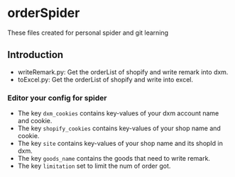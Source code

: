 # orderSpider
These files created for personal spider and git learning

## Introduction
- writeRemark.py: Get the orderList of shopify and write remark into dxm.
- toExcel.py: Get the orderList of shopify and write into excel.

### Editor your config for spider
- The key `dxm_cookies` contains key-values of your dxm account name and cookie.
- The key `shopify_cookies` contains key-values of your shop name and cookie.
- The key `site` contains key-values of your shop name and its shopId in dxm.
- The key `goods_name` contains the goods that need to write remark.
- The key `limitation` set to limit the num of order got.
